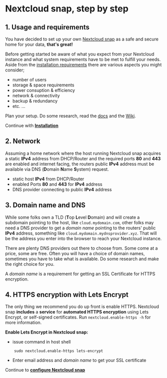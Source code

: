 # Nextcloud snap, step by step

## 1. Usage and requirements
You have decided to set up your own [Nextcloud snap](https://github.com/nextcloud-snap/nextcloud-snap) as a safe and secure home for your data, **that's great!**

Before getting started be aware of what you expect from your Nextcloud instance and what system requirements have to be met to fulfill your needs. 
Aside from the [installation requirements](https://github.com/nextcloud-snap/nextcloud-snap/wiki/Installation-requirements) there are various aspects you might consider;
+ number of users
+ storage & space requirements
+ power consuption & efficiency
+ network & connectivity
+ backup & redundancy
+ etc. ...

Plan your setup. Do some research, read the [docs](https://github.com/nextcloud-snap/nextcloud-snap) and the [Wiki](https://github.com/nextcloud-snap/nextcloud-snap/wiki).

Continue with [**Installation**](https://github.com/nextcloud-snap/nextcloud-snap/wiki/install-Nextcloud-snap)

## 2. Network
Assuming a home network where the host running Nextcloud snap acquires a static **IPv4** address from DHCP/Router and the required ports **80** and **443** are enabled and internet facing, 
the routers public **IPv4** address must be available via DNS (**D**omain **N**ame **S**ystem) request. 

+ static host **IPv4** from DHCP/Router
+ enabled Ports **80** and **443** for **IPv4** address
+ DNS provider connecting to public **IPv4** address

## 3. Domain name and DNS
While some folks own a TLD (**T**op **L**evel **D**omain) and will create a subdomain pointing to the host, like `cloud.mydomain.com`, other folks may need a DNS provider to get a *domain name* pointing to the routers' public **IPv4** address, something like `cloud.mydomain.mydnsprovider.xyz`. That will be the address you enter into the browser to reach your Nextcloud instance.

There are plenty DNS providers out there to choose from. Some come at a price, some are free. Often you will have a choice of domain names, sometimes you have to take what is available. Do some research and make the right choice for you.

A *domain name* is a requirement for getting an SSL Certificate for HTTPS encryption. 

## 4. HTTPS encryption with Lets Encrypt 

The only thing we recommend you do up front is enable HTTPS. Nextcloud snap **includes** a **service** for **automated HTTPS encryption** using Lets Encrypt, or self-signed certificates. Run `nextcloud.enable-https -h` for more information.

**Enable Lets Encrypt in Nextcloud snap:**

+ issue command in host shell

```
    sudo nextcloud.enable-https lets-encrypt
```

+ Enter email address and *domain name* to get your SSL certificate

Continue to [**configure Nextcloud snap**](https://github.com/nextcloud-snap/nextcloud-snap/wiki/configure-Nextcloud-snap)
